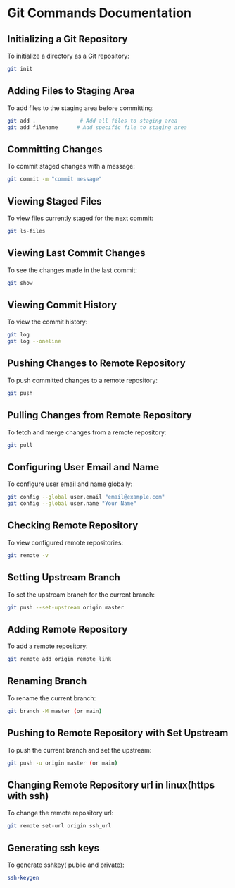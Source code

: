 # Git Commands Documentation

## Initializing a Git Repository

To initialize a directory as a Git repository:

```bash
git init
```

## Adding Files to Staging Area

To add files to the staging area before committing:

```bash
git add .              # Add all files to staging area
git add filename      # Add specific file to staging area
```

## Committing Changes

To commit staged changes with a message:

```bash
git commit -m "commit message"
```

## Viewing Staged Files

To view files currently staged for the next commit:

```bash
git ls-files
```

## Viewing Last Commit Changes

To see the changes made in the last commit:

```bash
git show
```

## Viewing Commit History

To view the commit history:

```bash
git log
git log --oneline
```

## Pushing Changes to Remote Repository

To push committed changes to a remote repository:

```bash
git push
```

## Pulling Changes from Remote Repository

To fetch and merge changes from a remote repository:

```bash
git pull
```

## Configuring User Email and Name

To configure user email and name globally:

```bash
git config --global user.email "email@example.com"
git config --global user.name "Your Name"
```

## Checking Remote Repository

To view configured remote repositories:

```bash
git remote -v
```

## Setting Upstream Branch

To set the upstream branch for the current branch:

```bash
git push --set-upstream origin master
```

## Adding Remote Repository

To add a remote repository:

```bash
git remote add origin remote_link
```

## Renaming Branch

To rename the current branch:

```bash
git branch -M master (or main)
```

## Pushing to Remote Repository with Set Upstream

To push the current branch and set the upstream:

```bash
git push -u origin master (or main)
```

## Changing Remote Repository url in linux(https with ssh)

To change the remote repository url:

```bash
git remote set-url origin ssh_url
```
## Generating ssh keys

To generate sshkey( public and private):

```bash
ssh-keygen
```
